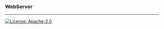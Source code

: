 ### WebServer

----

[![License: Apache-2.0](https://img.shields.io/github/license/dhcpack/WebServer)](https://img.shields.io/github/license/dhcpack/WebServer)



